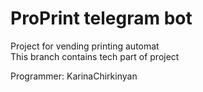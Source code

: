 # ProPrint telegram bot

Project for vending printing automat<br />This branch contains tech part of project

Programmer: KarinaChirkinyan
